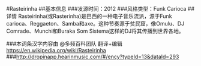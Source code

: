 #Rasteirinha
##基本信息
###发源时间：2012
###风格类型：Funk Carioca
##详情
Rasteirinha(或Rasterinha)是巴西的一种电子音乐流派，源于Funk
carioca、Reggaeton、Samba和axe。这种节奏源于贫民窟，像Omulu、DJ Comrade、Munchi和Buraka Som
Sistema这样的DJ将其传播到世界各地。

###本词条汉字内容由 @多频百科团队 翻译+编辑
https://en.wikipedia.org/wiki/Rasteirinha
###http://dropinapp.hearinmusic.com/#/ency?typeId=13&dataId=293
